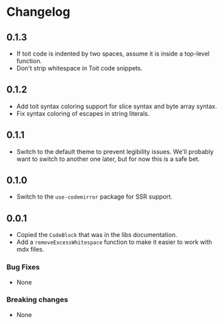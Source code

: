 # Changelog

## 0.1.3

- If toit code is indented by two spaces, assume it is inside a top-level
  function.
- Don't strip whitespace in Toit code snippets.

## 0.1.2

- Add toit syntax coloring support for slice syntax and byte array syntax.
- Fix syntax coloring of escapes in string literals.

## 0.1.1

- Switch to the default theme to prevent legibility issues. We'll probably want
  to switch to another one later, but for now this is a safe bet.

## 0.1.0

- Switch to the `use-codemirror` package for SSR support.

## 0.0.1

- Copied the `CodeBlock` that was in the libs documentation.
- Add a `removeExcessWhitespace` function to make it easier to work with mdx
  files.

### Bug Fixes

- None

### Breaking changes

- None
